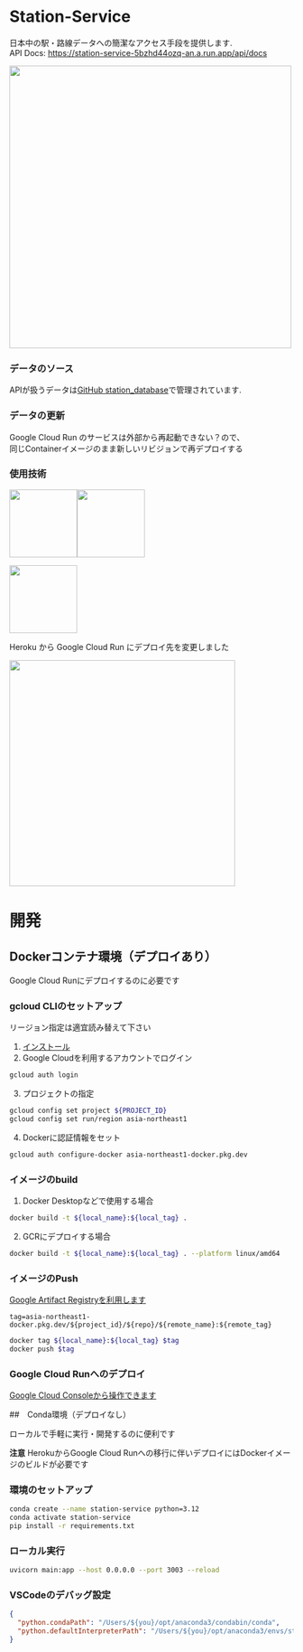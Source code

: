 # Station-Service

日本中の駅・路線データへの簡潔なアクセス手段を提供します.   
API Docs: https://station-service-5bzhd44ozq-an.a.run.app/api/docs

<img src="https://user-images.githubusercontent.com/25225028/172044813-31d2d023-f2d6-4752-b63c-c235acdc9708.png" width="500">

### データのソース
APIが扱うデータは[GitHub station_database](https://github.com/Seo-4d696b75/station_database)で管理されています.

### データの更新
Google Cloud Run のサービスは外部から再起動できない？ので、  
同じContainerイメージのまま新しいリビジョンで再デプロイする


### 使用技術
<img src="https://user-images.githubusercontent.com/25225028/172044935-c49dce60-9a98-401b-8857-a51e8bad6f8f.png" height="120"/><img src="https://user-images.githubusercontent.com/25225028/198833805-195dcb64-0d4c-4db6-ab30-d65e787a242a.png" height="120"/>

<img src="https://user-images.githubusercontent.com/25225028/172044953-39a930eb-59ee-453e-8f1b-1da04e7cc4f0.png" height="120"/>

Heroku から Google Cloud Run にデプロイ先を変更しました  

<img src="https://user-images.githubusercontent.com/25225028/198833929-a04f637b-ac0b-4f44-a3a4-3852c7a71d3a.png" width="400"/>

# 開発


## Dockerコンテナ環境（デプロイあり）
Google Cloud Runにデプロイするのに必要です

### gcloud CLIのセットアップ

リージョン指定は適宜読み替えて下さい

1. [インストール](https://cloud.google.com/sdk/docs/install?hl=ja)
2. Google Cloudを利用するアカウントでログイン
```bash
gcloud auth login
```

3. プロジェクトの指定
```bash
gcloud config set project ${PROJECT_ID}
gcloud config set run/region asia-northeast1
```

4. Dockerに認証情報をセット

```bash
gcloud auth configure-docker asia-northeast1-docker.pkg.dev
```

### イメージのbuild

1. Docker Desktopなどで使用する場合

```bash
docker build -t ${local_name}:${local_tag} . 
```

2. GCRにデプロイする場合

```bash
docker build -t ${local_name}:${local_tag} . --platform linux/amd64
```

### イメージのPush
[Google Artifact Registryを利用します](https://cloud.google.com/artifact-registry/docs/docker/pushing-and-pulling?hl=ja)

`tag=asia-northeast1-docker.pkg.dev/${project_id}/${repo}/${remote_name}:${remote_tag}`

```bash
docker tag ${local_name}:${local_tag} $tag
docker push $tag
```

### Google Cloud Runへのデプロイ
[Google Cloud Consoleから操作できます](https://cloud.google.com/run/docs/deploying?hl=ja#revision)



##　Conda環境（デプロイなし）

ローカルで手軽に実行・開発するのに便利です

**注意** HerokuからGoogle Cloud Runへの移行に伴いデプロイにはDockerイメージのビルドが必要です

### 環境のセットアップ
```bash
conda create --name station-service python=3.12
conda activate station-service
pip install -r requirements.txt
```

### ローカル実行
```bash
uvicorn main:app --host 0.0.0.0 --port 3003 --reload
```

### VSCodeのデバッグ設定
```json
{
  "python.condaPath": "/Users/${you}/opt/anaconda3/condabin/conda",
  "python.defaultInterpreterPath": "/Users/${you}/opt/anaconda3/envs/station-service/bin/python"
}
```
